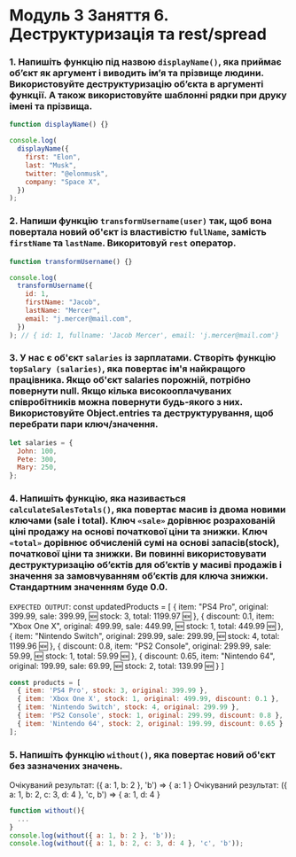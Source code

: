 # Модуль 3 Заняття 6. Деструктуризація та rest/spread

### 1. Напишіть функцію під назвою `displayName()`, яка приймає об’єкт як аргумент і виводить ім’я та прізвище людини. Використовуйте деструктуризацію об’єкта в аргументі функції. А також використовуйте шаблонні рядки при друку імені та прізвища.
```js
function displayName() {}

console.log(
  displayName({
    first: "Elon",
    last: "Musk",
    twitter: "@elonmusk",
    company: "Space X",
  })
);
```

### 2. Напиши функцію `transformUsername(user)` так, щоб вона повертала новий об'єкт із властивістю `fullName`, замість `firstName` та `lastName`. Викоритовуй `rest` оператор.

```js
function transformUsername() {}

console.log(
  transformUsername({
    id: 1,
    firstName: "Jacob",
    lastName: "Mercer",
    email: "j.mercer@mail.com",
  })
); // { id: 1, fullname: 'Jacob Mercer', email: 'j.mercer@mail.com'}
```

### 3. У нас є об'єкт `salaries` із зарплатами. Створіть функцію `topSalary (salaries)`, яка повертає ім'я найкращого працівника. Якщо об'єкт salaries порожній, потрібно повернути null. Якщо кілька високооплачуваних співробітників можна повернути будь-якого з них. Використовуйте Object.entries та деструктурування, щоб перебрати пари ключ/значення.
```js
let salaries = {
  John: 100,
  Pete: 300,
  Mary: 250,
};
```

### 4. Напишіть функцію, яка називається `calculateSalesTotals()`, яка повертає масив із двома новими ключами (sale і total). Ключ `«sale»` дорівнює розрахованій ціні продажу на основі початкової ціни та знижки. Ключ `«total»` дорівнює обчисленій сумі на основі запасів(stock), початкової ціни та знижки. Ви повинні використовувати деструктуризацію об’єктів для об’єктів у масиві продажів і значення за замовчуванням об’єктів для ключа знижки. Стандартним значенням буде 0.0.
`EXPECTED OUTPUT`:
const updatedProducts = [
  {
    item: "PS4 Pro",
    original: 399.99,
    sale: 399.99, 🆕
    stock: 3,
    total: 1199.97 🆕
  },
  {
    discount: 0.1,
    item: "Xbox One X",
    original: 499.99,
    sale: 449.99, 🆕
    stock: 1,
    total: 449.99 🆕
  },
  {
    item: "Nintendo Switch",
    original: 299.99,
    sale: 299.99, 🆕
    stock: 4,
    total: 1199.96 🆕
  },
  {
    discount: 0.8,
    item: "PS2 Console",
    original: 299.99,
    sale: 59.99, 🆕
    stock: 1,
    total: 59.99 🆕
  },
  {
    discount: 0.65,
    item: "Nintendo 64",
    original: 199.99,
    sale: 69.99, 🆕
    stock: 2,
    total: 139.99 🆕
  }
]
```js
const products = [
  { item: 'PS4 Pro', stock: 3, original: 399.99 },
  { item: 'Xbox One X', stock: 1, original: 499.99, discount: 0.1 },
  { item: 'Nintendo Switch', stock: 4, original: 299.99 },
  { item: 'PS2 Console', stock: 1, original: 299.99, discount: 0.8 },
  { item: 'Nintendo 64', stock: 2, original: 199.99, discount: 0.65 }
];
```

### 5. Напишіть функцію `without()`, яка повертає новий об'єкт без зазначених значень.
Очікуваний результат: ({ a: 1, b: 2 }, 'b') => { a: 1 }
Очікуваний результат: ({ a: 1, b: 2, с: 3, d: 4 }, 'c, b') => { a: 1, d: 4 }
```js
function without(){
  ...
}
console.log(without({ a: 1, b: 2 }, 'b'));
console.log(without({ a: 1, b: 2, c: 3, d: 4 }, 'c', 'b'));
```
